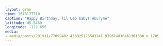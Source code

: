 ```yaml
---
layout: gram
time: 1573177710
caption: "Happy Birthday, lil Leo baby! #buryme"
latitude: 45.5469
longitude: -122.656
media:
- media/posts/201911/77099402_438325123541241_979614816461361330_n_17851845235669516.jpg
---
```

